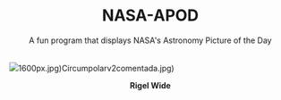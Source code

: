 <div align="center">
  <h1>
    NASA-APOD
  </h1>
</div>
  
<div align="center">
  A fun program that displays NASA's Astronomy Picture of the Day
</div>

<br>

![](https://apod.nasa.gov/apod/image/2304/Rigel_wide.jpg)1600px.jpg)Circumpolarv2comentada.jpg)

<p align = "center">
  <b>Rigel Wide</b>
</p>
